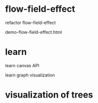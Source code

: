# flow-field-effect

refactor flow-field-effect

demo-flow-field-effect.html

# learn

learn canvas API

learn graph visualization

# visualization of trees